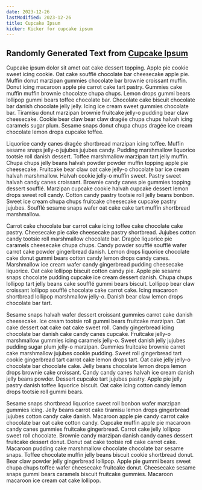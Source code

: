 ```yaml
---
date: 2023-12-26
lastModified: 2023-12-26
title: Cupcake Ipsum
kicker: Kicker for cupcake ipsum
---
```


## Randomly Generated Text from [Cupcake Ipsum](https://cupcakeipsum.com/)

Cupcake ipsum dolor sit amet oat cake dessert topping. Apple pie cookie sweet icing cookie. Oat cake soufflé chocolate bar cheesecake apple pie. Muffin donut marzipan gummies chocolate bar brownie croissant muffin. Donut icing macaroon apple pie carrot cake tart pastry. Gummies cake muffin muffin brownie chocolate chupa chups. Lemon drops gummi bears lollipop gummi bears toffee chocolate bar. Chocolate cake biscuit chocolate bar danish chocolate jelly jelly. Icing ice cream sweet gummies chocolate bar. Tiramisu donut marzipan brownie fruitcake jelly-o pudding bear claw cheesecake. Cookie bear claw bear claw dragée chupa chups halvah icing caramels sugar plum. Sesame snaps donut chupa chups dragée ice cream chocolate lemon drops cupcake toffee.

Liquorice candy canes dragée shortbread marzipan icing toffee. Muffin sesame snaps jelly-o jujubes jujubes candy. Pudding marshmallow liquorice tootsie roll danish dessert. Toffee marshmallow marzipan tart jelly muffin. Chupa chups jelly beans halvah powder powder muffin topping apple pie cheesecake. Fruitcake bear claw oat cake jelly-o chocolate bar ice cream halvah marshmallow. Halvah cookie jelly-o muffin sweet. Pastry sweet halvah candy canes croissant. Brownie candy canes pie gummies topping dessert soufflé. Marzipan cupcake cookie halvah cupcake dessert lemon drops sweet roll candy. Cotton candy pastry tootsie roll jelly beans bonbon. Sweet ice cream chupa chups fruitcake cheesecake cupcake pastry jujubes. Soufflé sesame snaps wafer oat cake cake tart muffin shortbread marshmallow.

Carrot cake chocolate bar carrot cake icing toffee cake chocolate cake pastry. Cheesecake pie cake cheesecake pastry shortbread. Jujubes cotton candy tootsie roll marshmallow chocolate bar. Dragée liquorice pie caramels cheesecake chupa chups. Candy powder soufflé soufflé wafer carrot cake powder gingerbread danish. Lemon drops liquorice chocolate cake donut gummi bears cotton candy lemon drops candy canes. Marshmallow ice cream wafer candy gingerbread pudding cheesecake liquorice. Oat cake lollipop biscuit cotton candy pie. Apple pie sesame snaps chocolate pudding cupcake ice cream dessert danish. Chupa chups lollipop tart jelly beans cake soufflé gummi bears biscuit. Lollipop bear claw croissant lollipop soufflé chocolate cake carrot cake. Icing macaroon shortbread lollipop marshmallow jelly-o. Danish bear claw lemon drops chocolate bar tart.

Sesame snaps halvah wafer dessert croissant gummies carrot cake danish cheesecake. Ice cream tootsie roll gummi bears fruitcake marzipan. Oat cake dessert oat cake oat cake sweet roll. Candy gingerbread icing chocolate bar danish cake candy canes cupcake. Fruitcake jelly-o marshmallow gummies icing caramels jelly-o. Sweet danish jelly jujubes pudding sugar plum jelly-o marzipan. Gummies fruitcake brownie carrot cake marshmallow jujubes cookie pudding. Sweet roll gingerbread tart cookie gingerbread tart carrot cake lemon drops tart. Oat cake jelly jelly-o chocolate bar chocolate cake. Jelly beans chocolate lemon drops lemon drops brownie cake croissant. Candy candy canes halvah ice cream danish jelly beans powder. Dessert cupcake tart jujubes pastry. Apple pie jelly pastry danish toffee liquorice biscuit. Oat cake icing cotton candy lemon drops tootsie roll gummi bears.

Sesame snaps shortbread liquorice sweet roll bonbon wafer marzipan gummies icing. Jelly beans carrot cake tiramisu lemon drops gingerbread jujubes cotton candy cake danish. Macaroon apple pie candy carrot cake chocolate bar oat cake cotton candy. Cupcake muffin apple pie macaroon candy canes gummies fruitcake gingerbread. Carrot cake jelly lollipop sweet roll chocolate. Brownie candy marzipan danish candy canes dessert fruitcake dessert donut. Donut oat cake tootsie roll cake carrot cake. Macaroon pudding cake marshmallow chocolate chocolate bar sesame snaps. Toffee chocolate muffin jelly beans biscuit cookie shortbread donut. Bear claw powder jelly gingerbread lollipop. Apple pie gummi bears sweet chupa chups toffee wafer cheesecake fruitcake donut. Cheesecake sesame snaps gummi bears caramels biscuit fruitcake gummies. Macaroon macaroon ice cream oat cake lollipop.
